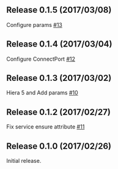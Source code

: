 Release 0.1.5 (2017/03/08)
---

Configure params [#13](https://github.com/hfm/puppet-tinyproxy/pull/13)

Release 0.1.4 (2017/03/04)
---

Configure ConnectPort [#12](https://github.com/hfm/puppet-tinyproxy/pull/12)

Release 0.1.3 (2017/03/02)
---

Hiera 5 and Add params [#10](https://github.com/hfm/puppet-tinyproxy/pull/10)

Release 0.1.2 (2017/02/27)
---

Fix service ensure attribute [#11](https://github.com/hfm/puppet-tinyproxy/pull/11)

Release 0.1.0 (2017/02/26)
---

Initial release.
